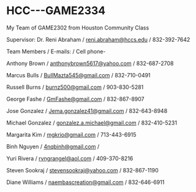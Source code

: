 # HCC---GAME2334
My Team of GAME2302 from Houston Community Class 

Supervisor: 
Dr. Reni Abraham  / reni.abraham@hccs.edu  / 832-392-7642

Team Members / E-mails: / Cell phone-  

Anthony Brown  /  anthonybrown5617@yahoo.com  / 832-687-2708

Marcus Bulls  /  BullMazta545@gmail.com  /  832-710-0491

Russell Burns  / burnz500@gmail.com  /  903-830-5281

George Fashe  / GmFashe@gmail.com  /  832-867-8907

Jose Gonzalez /  Jema.gonzalez41@gmail.com  /  832-643-8948

Michael Gonzalez /  gonzalez.a.michael@gmail.com    /  832-410-5231

Margarita Kim  /  mgkrio@gmail.com  /  713-443-6915

Binh Nguyen  / 4nqbinh@gmail.com  /  

Yuri Rivera / rvngrangel@aol.com /  409-370-8216

Steven Sookraj  / stevensookraj@yahoo.com  /  832-867-1190

Diane Williams  /  naembascreation@gmail.com  /  832-646-6911



